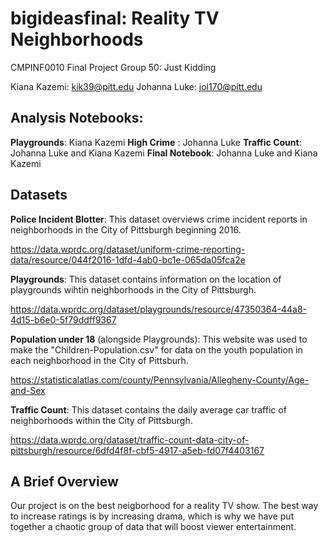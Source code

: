 # bigideasfinal: Reality TV Neighborhoods
CMPINF0010 Final Project Group 50: Just Kidding

Kiana Kazemi: kik39@pitt.edu
Johanna Luke: jol170@pitt.edu

## Analysis Notebooks:
**Playgrounds**: Kiana Kazemi
**High Crime** : Johanna Luke
**Traffic Count**: Johanna Luke and Kiana Kazemi
**Final Notebook**: Johanna Luke and Kiana Kazemi

## Datasets

**Police Incident Blotter**: This dataset overviews crime incident reports in neighborhoods in the City of Pittsburgh beginning 2016. 

https://data.wprdc.org/dataset/uniform-crime-reporting-data/resource/044f2016-1dfd-4ab0-bc1e-065da05fca2e

**Playgrounds**: This dataset contains information on the location of playgrounds wihtin neighborhoods in the City of Pittsburgh.

https://data.wprdc.org/dataset/playgrounds/resource/47350364-44a8-4d15-b6e0-5f79ddff9367

**Population under 18** (alongside Playgrounds): This website was used to make the "Children-Population.csv" for data on the youth population in each neighborhood in the City of Pittsburh.

https://statisticalatlas.com/county/Pennsylvania/Allegheny-County/Age-and-Sex

**Traffic Count**: This dataset contains the daily average car traffic of neighborhoods within the City of Pittsburgh.

https://data.wprdc.org/dataset/traffic-count-data-city-of-pittsburgh/resource/6dfd4f8f-cbf5-4917-a5eb-fd07f4403167
## A Brief Overview 
Our project is on the best neigborhood for a reality TV show. The best way to increase ratings is by increasing drama, which is why we have put together a chaotic group of data that will boost viewer entertainment. 
 
